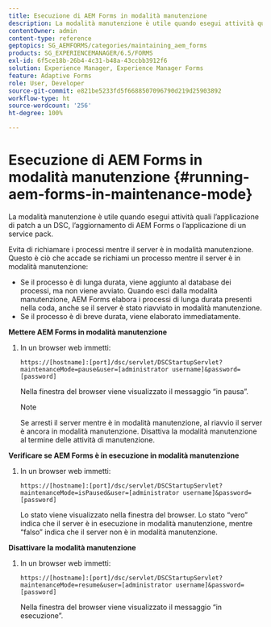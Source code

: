 ```yaml
---
title: Esecuzione di AEM Forms in modalità manutenzione
description: La modalità manutenzione è utile quando esegui attività quali l’applicazione di patch a un DSC, l’aggiornamento di AEM Forms o l’applicazione di un service pack. Ulteriori informazioni sull’esecuzione di AEM Forms in modalità manutenzione.
contentOwner: admin
content-type: reference
geptopics: SG_AEMFORMS/categories/maintaining_aem_forms
products: SG_EXPERIENCEMANAGER/6.5/FORMS
exl-id: 6f5ce18b-26b4-4c31-b48a-43ccbb3912f6
solution: Experience Manager, Experience Manager Forms
feature: Adaptive Forms
role: User, Developer
source-git-commit: e821be5233fd5f6688507096790d219d25903892
workflow-type: ht
source-wordcount: '256'
ht-degree: 100%

---
```


# Esecuzione di AEM Forms in modalità manutenzione {#running-aem-forms-in-maintenance-mode}

La modalità manutenzione è utile quando esegui attività quali l’applicazione di patch a un DSC, l’aggiornamento di AEM Forms o l’applicazione di un service pack.

Evita di richiamare i processi mentre il server è in modalità manutenzione. Questo è ciò che accade se richiami un processo mentre il server è in modalità manutenzione:

* Se il processo è di lunga durata, viene aggiunto al database dei processi, ma non viene avviato. Quando esci dalla modalità manutenzione, AEM Forms elabora i processi di lunga durata presenti nella coda, anche se il server è stato riavviato in modalità manutenzione.
* Se il processo è di breve durata, viene elaborato immediatamente.

**Mettere AEM Forms in modalità manutenzione**

1. In un browser web immetti:

   `https://[hostname]:[port]/dsc/servlet/DSCStartupServlet?maintenanceMode=pause&user=[administrator username]&password=[password]`

   Nella finestra del browser viene visualizzato il messaggio “in pausa”.

   >[!NOTE]
   >
   >Se arresti il server mentre è in modalità manutenzione, al riavvio il server è ancora in modalità manutenzione. Disattiva la modalità manutenzione al termine delle attività di manutenzione.

**Verificare se AEM Forms è in esecuzione in modalità manutenzione**

1. In un browser web immetti:

   `https://[hostname]:[port]/dsc/servlet/DSCStartupServlet?maintenanceMode=isPaused&user=[administrator username]&password=[password]`

   Lo stato viene visualizzato nella finestra del browser. Lo stato “vero” indica che il server è in esecuzione in modalità manutenzione, mentre “falso” indica che il server non è in modalità manutenzione.

**Disattivare la modalità manutenzione**

1. In un browser web immetti:

   `https://[hostname]:[port]/dsc/servlet/DSCStartupServlet?maintenanceMode=resume&user=[administrator username]&password=[password]`

   Nella finestra del browser viene visualizzato il messaggio “in esecuzione”.
